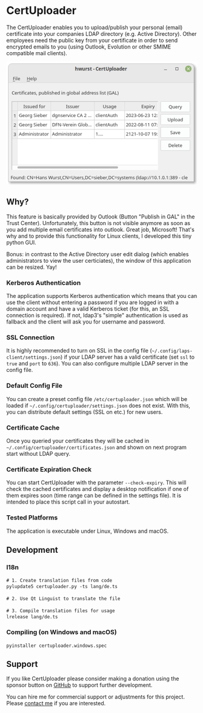# CertUploader
The CertUploader enables you to upload/publish your personal (email) certificate into your companies LDAP directory (e.g. Active Directory). Other employees need the public key from your certificate in order to send encrypted emails to you (using Outlook, Evolution or other SMIME compatible mail clients).

![Screenshot](.github/screenshot.png)

## Why?
This feature is basically provided by Outlook (Button "Publish in GAL" in the Trust Center). Unfortunately, this button is not visible anymore as soon as you add multiple email certificates into outlook. Great job, Microsoft! That's why and to provide this functionality for Linux clients, I developed this tiny python GUI.

Bonus: in contrast to the Active Directory user edit dialog (which enables administrators to view the user certiciates), the window of this application can be resized. Yay!

### Kerberos Authentication
The application supports Kerberos authentication which means that you can use the client without entering a password if you are logged in with a domain account and have a valid Kerberos ticket (for this, an SSL connection is required). If not, ldap3's "simple" authentication is used as fallback and the client will ask you for username and password.

### SSL Connection
It is highly recommended to turn on SSL in the config file (`~/.config/laps-client/settings.json`) if your LDAP server has a valid certificate (set `ssl` to `true` and `port` to `636`). You can also configure multiple LDAP server in the config file.

### Default Config File
You can create a preset config file `/etc/certuploader.json` which will be loaded if `~/.config/certuploader/settings.json` does not exist. With this, you can distribute default settings (SSL on etc.) for new users.

### Certificate Cache
Once you queried your certificates they will be cached in `~/.config/certuploader/certificates.json` and shown on next program start without LDAP query.

### Certificate Expiration Check
You can start CertUploader with the parameter `--check-expiry`. This will check the cached certificates and display a desktop notification if one of them expires soon (time range can be defined in the settings file). It is intended to place this script call in your autostart.

### Tested Platforms
The application is executable under Linux, Windows and macOS.

## Development
### I18n
```
# 1. Create translation files from code
pylupdate5 certuploader.py -ts lang/de.ts

# 2. Use Qt Linguist to translate the file

# 3. Compile translation files for usage
lrelease lang/de.ts
```

### Compiling (on Windows and macOS)
```
pyinstaller certuploader.windows.spec
```

## Support
If you like CertUploader please consider making a donation using the sponsor button on [GitHub](https://github.com/schorschii/CertUploader) to support further development.

You can hire me for commercial support or adjustments for this project. Please [contact me](https://georg-sieber.de/?page=impressum) if you are interested.

